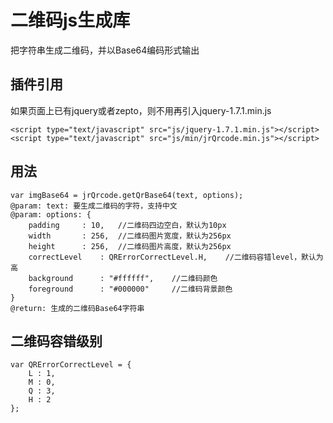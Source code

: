 # 二维码js生成库
把字符串生成二维码，并以Base64编码形式输出

## 插件引用  
如果页面上已有jquery或者zepto，则不用再引入jquery-1.7.1.min.js

    <script type="text/javascript" src="js/jquery-1.7.1.min.js"></script>
    <script type="text/javascript" src="js/min/jrQrcode.min.js"></script>

## 用法
    var imgBase64 = jrQrcode.getQrBase64(text, options);
    @param: text: 要生成二维码的字符，支持中文
    @param: options: {
        padding		: 10,   //二维码四边空白，默认为10px
        width		: 256,  //二维码图片宽度，默认为256px
        height		: 256,  //二维码图片高度，默认为256px
        correctLevel	: QRErrorCorrectLevel.H,    //二维码容错level，默认为高
        background      : "#ffffff",    //二维码颜色
        foreground      : "#000000"     //二维码背景颜色
    }
    @return: 生成的二维码Base64字符串

## 二维码容错级别
    var QRErrorCorrectLevel = {
    	L : 1,
    	M : 0,
    	Q : 3,
    	H : 2
    };
